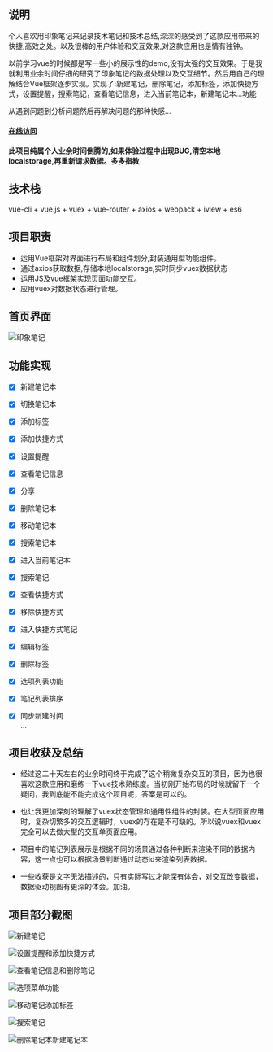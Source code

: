 ## 说明

个人喜欢用印象笔记来记录技术笔记和技术总结,深深的感受到了这款应用带来的快捷,高效之处。以及很棒的用户体验和交互效果,对这款应用也是情有独钟。

以前学习vue的时候都是写一些小的展示性的demo,没有太强的交互效果。于是我就利用业余时间仔细的研究了印象笔记的数据处理以及交互细节。然后用自己的理解结合Vue框架逐步实现。实现了:新建笔记，删除笔记，添加标签，添加快捷方式，设置提醒，搜索笔记，查看笔记信息，进入当前笔记本，新建笔记本...功能

从遇到问题到分析问题然后再解决问题的那种快感...

#### [在线访问](https://www.baidu.com)

**此项目纯属个人业余时间倒腾的,如果体验过程中出现BUG,清空本地localstorage,再重新请求数据。多多指教**


## 技术栈

vue-cli + vue.js + vuex + vue-router + axios + webpack + iview + es6


## 项目职责

- 运用Vue框架对界面进行布局和组件划分,封装通用型功能组件。
- 通过axios获取数据,存储本地localstorage,实时同步vuex数据状态
- 运用JS及vue框架实现页面功能交互。
- 应用vuex对数据状态进行管理。


## 首页界面  

![印象笔记](https://github.com/qiqingfu/vue-Impression--notes/blob/master/image/home.png)	


## 功能实现
- [x] 新建笔记本
- [x] 切换笔记本
- [x] 添加标签
- [x] 添加快捷方式
- [x] 设置提醒
- [x] 查看笔记信息
- [x] 分享
- [x] 删除笔记本
- [x] 移动笔记本
- [x] 搜索笔记本
- [x] 进入当前笔记本
- [x] 搜索笔记
- [x] 查看快捷方式
- [x] 移除快捷方式
- [x] 进入快捷方式笔记
- [x] 编辑标签
- [x] 删除标签
- [x] 选项列表功能
- [x] 笔记列表排序
- [x] 同步新建时间  
...


## 项目收获及总结
  - 经过这二十天左右的业余时间终于完成了这个稍微复杂交互的项目，因为也很喜欢这款应用和磨练一下vue技术熟练度。当初刚开始布局的时候就留下一个疑问，我到底能不能完成这个项目呢，答案是可以的。
  
  - 也让我更加深刻的理解了vuex状态管理和通用性组件的封装。在大型页面应用时，复杂切繁多的交互逻辑时，vuex的存在是不可缺的。所以说vuex和vuex完全可以去做大型的交互单页面应用。
  
  - 项目中的笔记列表展示是根据不同的场景通过各种判断来渲染不同的数据内容，这一点也可以根据场景判断通过动态id来渲染列表数据。
  
  - 一些收获是文字无法描述的，只有实际写过才能深有体会，对交互改变数据，数据驱动视图有更深的体会。加油。


## 项目部分截图

![新建笔记](https://github.com/qiqingfu/vue-Impression--notes/blob/master/image/1_%E6%96%B0%E5%BB%BA%E7%AC%94%E8%AE%B0.gif)

![设置提醒和添加快捷方式](https://github.com/qiqingfu/vue-Impression--notes/blob/master/image/2_%E8%AE%BE%E7%BD%AE%E6%8F%90%E9%86%92%E5%92%8C%E6%B7%BB%E5%8A%A0%E5%BF%AB%E6%8D%B7%E6%96%B9%E5%BC%8F.gif)

![查看笔记信息和删除笔记](https://github.com/qiqingfu/vue-Impression--notes/blob/master/image/3_%E6%9F%A5%E7%9C%8B%E7%AC%94%E8%AE%B0%E4%BF%A1%E6%81%AF%E5%92%8C%E5%88%A0%E9%99%A4%E7%AC%94%E8%AE%B0.gif)

![选项菜单功能](https://github.com/qiqingfu/vue-Impression--notes/blob/master/image/4_%E5%AE%9E%E6%97%B6%E5%90%8C%E6%AD%A5title%E5%92%8Ctextarea%E7%9A%84%E4%BF%AE%E6%94%B9%E5%92%8C%E9%80%89%E9%A1%B9%E5%88%97%E8%A1%A8%E7%9A%84%E5%8A%9F%E8%83%BD.gif)

![移动笔记添加标签](https://github.com/qiqingfu/vue-Impression--notes/blob/master/image/5_%E7%A7%BB%E5%8A%A8%E7%AC%94%E8%AE%B0%E5%92%8C%E8%BF%9B%E5%85%A5%E7%AC%94%E8%AE%B0%E6%9C%AC%E4%BB%A5%E5%8F%8A%E6%B7%BB%E5%8A%A0%E6%A0%87%E7%AD%BE%E5%88%A0%E9%99%A4%E6%A0%87%E7%AD%BE.gif)

![搜索笔记](https://github.com/qiqingfu/vue-Impression--notes/blob/master/image/6_%E6%90%9C%E7%B4%A2%E7%AC%94%E8%AE%B0%E5%BF%AB%E6%8D%B7%E6%96%B9%E5%BC%8F%E7%BB%84%E4%BB%B6%E5%8A%9F%E8%83%BD.gif)

![删除笔记本新建笔记本](https://github.com/qiqingfu/vue-Impression--notes/blob/master/image/7_%E5%88%A0%E9%99%A4%E7%AC%94%E8%AE%B0%E6%9C%AC%E6%96%B0%E5%BB%BA%E7%AC%94%E8%AE%B0%E6%9C%AC.gif)





















